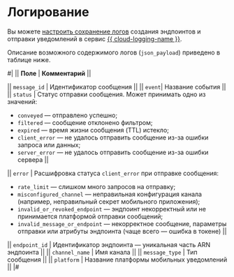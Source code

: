 # Логирование

Вы можете [настроить сохранение логов](../operations/configure-logging.md) создания эндпоинтов и отправки уведомлений в сервис [{{ cloud-logging-name }}](../../logging/).

Описание возможного содержимого логов (`json_payload`) приведено в таблице ниже.

#|
|| **Поле** | **Комментарий** ||

|| `message_id` | Идентификатор сообщения ||
|| `event`| Название события ||
|| `status` | Статус отправки сообщения. Может принимать одно из значений:
* `conveyed` — отправлено успешно;
* `filtered` — сообщение отклонено фильтром;
* `expired` — время жизни сообщения (TTL) истекло;
* `client_error` — не удалось отправить сообщение из-за ошибки запроса или данных;
* `server_error` — не удалось отправить сообщение из-за ошибки сервера ||

|| `error` | Расшифровка статуса `client_error` при отправке сообщения:
* `rate_limit` — слишком много запросов на отправку;
* `misconfigured_channel` — неправильная конфигурация канала (например, неправильный секрет мобильного приложения);
* `invalid_or_revoked_endpoint` — эндпоинт некорректный или не принимается платформой отправки сообщений;
* `invalid_message_or_endpoint` — некорректное сообщение, параметры отправки или атрибуты эндпоинта (чаще всего — ошибка в токене) ||

|| `endpoint_id` | Идентификатор эндпоинта — уникальная часть ARN эндпоинта ||
|| `channel_name` | Имя канала ||
|| `message_type` | Тип сообщения ||
|| `platform` | Название платформы мобильных уведомлений ||
|#
